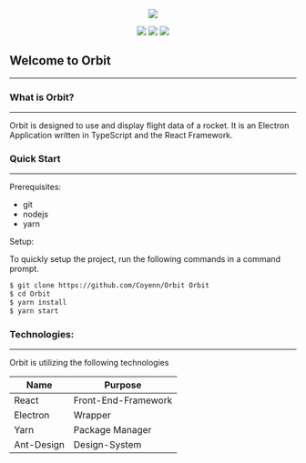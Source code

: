 <p align="center">
  <img src="https://i.ibb.co/TcQyG4L/Banner.png" />
</p>

<p align="center">
  <img src="https://img.shields.io/github/license/Coyenn/Orbit?label=license" />
  <img src="https://img.shields.io/github/workflow/status/Coyenn/Orbit/CI" />
  <img src="https://img.shields.io/github/languages/code-size/Coyenn/Orbit" />
</p>

## Welcome to Orbit
---

### What is Orbit?
---

Orbit is designed to use and display flight data of a rocket. It is an Electron Application written in TypeScript and the React Framework.

### Quick Start
---
Prerequisites:
- git
- nodejs
- yarn

Setup:

To quickly setup the project, run the following commands in a command prompt.

```bash
$ git clone https://github.com/Coyenn/Orbit Orbit
$ cd Orbit
$ yarn install
$ yarn start
```
### Technologies:
---

Orbit is utilizing the following technologies

| Name          | Purpose
| ------------- |-------------
| React         | Front-End-Framework
| Electron      | Wrapper
| Yarn          | Package Manager
| Ant-Design    | Design-System
